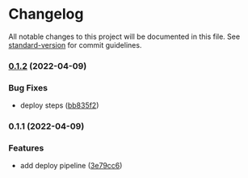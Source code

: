 # Changelog

All notable changes to this project will be documented in this file. See [standard-version](https://github.com/conventional-changelog/standard-version) for commit guidelines.

### [0.1.2](https://github.com/oss6/ossamaedbali.me/compare/v0.1.1...v0.1.2) (2022-04-09)


### Bug Fixes

* deploy steps ([bb835f2](https://github.com/oss6/ossamaedbali.me/commit/bb835f2270239683b3b3241dc9929ba9adc082c1))

### 0.1.1 (2022-04-09)


### Features

* add deploy pipeline ([3e79cc6](https://github.com/oss6/ossamaedbali.me/commit/3e79cc6b878a0cfc30b1393176c07c530b55a30b))
